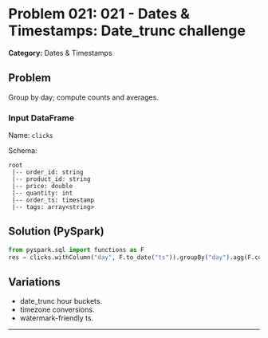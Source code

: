 # Problem 021: 021 - Dates & Timestamps: Date_trunc challenge

**Category:** Dates & Timestamps

## Problem
Group by day; compute counts and averages.

### Input DataFrame
Name: `clicks`

Schema:
```
root
 |-- order_id: string
 |-- product_id: string
 |-- price: double
 |-- quantity: int
 |-- order_ts: timestamp
 |-- tags: array<string>
```

## Solution (PySpark)
```python
from pyspark.sql import functions as F
res = clicks.withColumn("day", F.to_date("ts")).groupBy("day").agg(F.count("*").alias("events"), F.avg("value").alias("avg_value"))
```

## Variations
- date_trunc hour buckets.
- timezone conversions.
- watermark-friendly ts.

---
